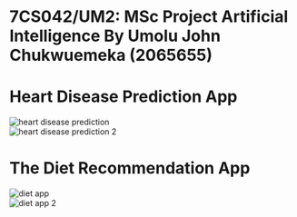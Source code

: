 # 7CS042/UM2: MSc Project Artificial Intelligence By Umolu John Chukwuemeka (2065655) <br>
# Heart Disease Prediction App
![heart disease prediction](https://user-images.githubusercontent.com/106328663/225674068-eabfcb97-48fa-4443-a9c6-5b81bef73864.png) <br>
![heart disease prediction 2](https://user-images.githubusercontent.com/106328663/225674803-56958c9e-9a72-4f16-942f-6d07715bb11d.png) <br>

# The Diet Recommendation App <br>
![diet app](https://user-images.githubusercontent.com/106328663/225674554-1f2f8ed3-94f2-4f03-90f9-0a4e28f72679.png) <br>
![diet app 2](https://user-images.githubusercontent.com/106328663/225674673-56102488-cf11-4649-a6bd-96e03feffc02.png)

